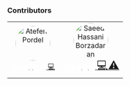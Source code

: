 ### Contributors

<table> 
    <tr>
        <td align="center">
        <a href="https://github.com/atfhprdl">
          <img
            style="border-radius: 10rem"
            src="https://avatars.githubusercontent.com/u/93210354?v=4" width="80px;"
            alt="Atefeh Pordel"/>
          <br/>
          <sub>
            <strong style="color: #fff;font-size: 25px">Atefeh</strong>
          </sub>
          <g-emoji class="g-emoji" alias="butterfly" fallback-src="https://github.githubassets.com/images/icons/emoji/unicode/1f98b.png">💻</g-emoji></a>
        </td>
        <td align="center">
          <a href="https://github.com/atfhprdl">
          <img
            style="border-radius: 10rem"
            src="https://avatars.githubusercontent.com/u/20496196?s=460&u=4040d23b1d0d3a7b81516ba51a66ad98319c5ab4&v=4" width="80px;"
            alt="Saeed Hassani Borzadaran"/>
          <br/>
          <sub><strong style="color: #fff;font-size: 25px">Saeed</strong></sub>
          <g-emoji class="g-emoji" style="font-size: 25px" alias="hugs" fallback-src="https://github.githubassets.com/images/icons/emoji/unicode/1f917.png">💻⚠️</g-emoji></a>
        </td>
    </tr>
</table>